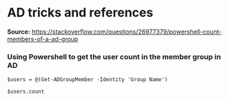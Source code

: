 # AD tricks and references

**Source:** https://stackoverflow.com/questions/26977379/powershell-count-members-of-a-ad-group

### Using Powershell to get the user count in the member group in AD

`$users = @(Get-ADGroupMember -Identity 'Group Name')`

`$users.count`
